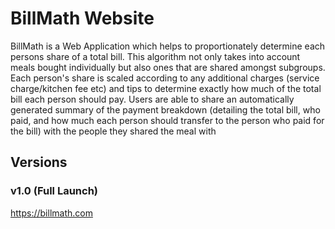 # BillMath Website

BillMath is a Web Application which helps to proportionately determine each persons share of a total bill. This algorithm not only takes into account meals bought individually but also ones that are shared amongst subgroups. Each person's share is scaled according to any additional charges (service charge/kitchen fee etc) and tips to determine exactly how much of the total bill each person should pay. Users are able to share an automatically generated summary of the payment breakdown (detailing the total bill, who paid, and how much each person should transfer to the person who paid for the bill) with the people they shared the meal with

## Versions 

### v1.0 (Full Launch)
https://billmath.com

